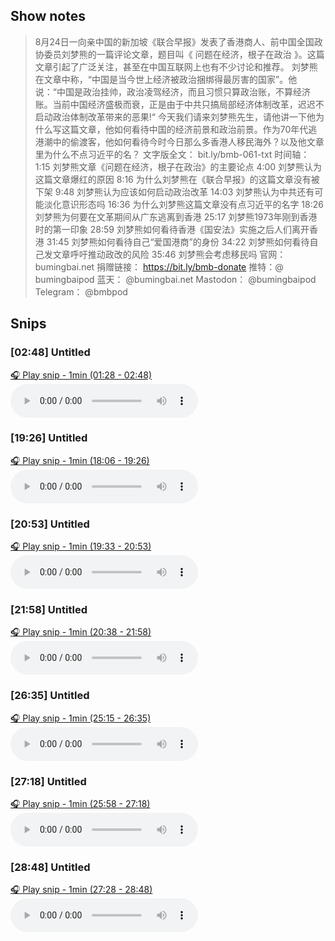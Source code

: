
## Show notes
> 8月24日一向亲中国的新加坡《联合早报》发表了香港商人、前中国全国政协委员刘梦熊的一篇评论文章，题目叫《 问题在经济，根子在政治 》。这篇文章引起了广泛关注，甚至在中国互联网上也有不少讨论和推荐。 刘梦熊在文章中称，“中国是当今世上经济被政治捆绑得最厉害的国家​​”。他说：“中国是政治挂帅，政治凌驾经济，而且习惯只算政治账，不算经济账。当前中国经济盛极而衰，正是由于中共只搞局部经济体制改革，迟迟不启动政治体制改革带来的恶果!“ 今天我们请来刘梦熊先生，请他讲一下他为什么写这篇文章，他如何看待中国的经济前景和政治前景。作为70年代逃港潮中的偷渡客，他如何看待今时今日那么多香港人移民海外？以及他文章里为什么不点习近平的名？  文字版全文： bit.ly/bmb-061-txt   时间轴： 1:15 刘梦熊文章《问题在经济，根子在政治》的主要论点 4:00 刘梦熊认为这篇文章爆红的原因 8:16 为什么刘梦熊在《联合早报》的这篇文章没有被下架 9:48 刘梦熊认为应该如何启动政治改革 14:03 刘梦熊认为中共还有可能淡化意识形态吗 16:36 为什么刘梦熊这篇文章没有点习近平的名字 18:26 刘梦熊为何要在文革期间从广东逃离到香港 25:17 刘梦熊1973年刚到香港时的第一印象 28:59 刘梦熊如何看待香港《国安法》实施之后人们离开香港 31:45 刘梦熊如何看待自己“爱国港商”的身份 34:22 刘梦熊如何看待自己发文章呼吁推动政改的风险 35:46 刘梦熊会考虑移民吗
> 官网： bumingbai.net  捐赠链接： https://bit.ly/bmb-donate  推特：@ bumingbaipod  蓝天： @bumingbai.net  Mastodon： @bumingbaipod  Telegram： @bmbpod

## Snips
### [02:48] Untitled
[🎧 Play snip - 1min️ (01:28 - 02:48)](https://share.snipd.com/snip/a69a6c29-9577-474f-bc9c-39f92bd5d1d0)
<audio controls> <source src="https://www.buzzsprout.com/1982525/episodes/13517559-.mp3#t=01:28,02:48"> </audio>
### [19:26] Untitled
[🎧 Play snip - 1min️ (18:06 - 19:26)](https://share.snipd.com/snip/2e3e3566-d01b-4c4d-bcb2-f76e8182f5bb)
<audio controls> <source src="https://www.buzzsprout.com/1982525/episodes/13517559-.mp3#t=18:06,19:26"> </audio>
### [20:53] Untitled
[🎧 Play snip - 1min️ (19:33 - 20:53)](https://share.snipd.com/snip/aa32a49a-c8b3-42d2-98b3-1343dff803ec)
<audio controls> <source src="https://www.buzzsprout.com/1982525/episodes/13517559-.mp3#t=19:33,20:53"> </audio>
### [21:58] Untitled
[🎧 Play snip - 1min️ (20:38 - 21:58)](https://share.snipd.com/snip/a3a759a1-f18a-4210-a3fe-664757ec3d12)
<audio controls> <source src="https://www.buzzsprout.com/1982525/episodes/13517559-.mp3#t=20:38,21:58"> </audio>
### [26:35] Untitled
[🎧 Play snip - 1min️ (25:15 - 26:35)](https://share.snipd.com/snip/9b23696b-6bfb-49cd-8cf0-6954a2c5d798)
<audio controls> <source src="https://www.buzzsprout.com/1982525/episodes/13517559-.mp3#t=25:15,26:35"> </audio>
### [27:18] Untitled
[🎧 Play snip - 1min️ (25:58 - 27:18)](https://share.snipd.com/snip/1667c3d2-de5f-4fd2-a92a-54c6767e7732)
<audio controls> <source src="https://www.buzzsprout.com/1982525/episodes/13517559-.mp3#t=25:58,27:18"> </audio>
### [28:48] Untitled
[🎧 Play snip - 1min️ (27:28 - 28:48)](https://share.snipd.com/snip/27cf8494-bb37-40f2-8d20-cff75b0bcc69)
<audio controls> <source src="https://www.buzzsprout.com/1982525/episodes/13517559-.mp3#t=27:28,28:48"> </audio>
